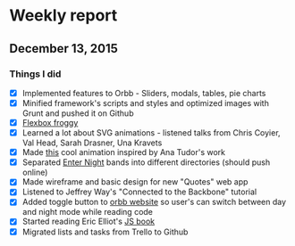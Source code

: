 # Weekly report

## December 13, 2015
### Things I did
- [x] Implemented features to Orbb - Sliders, modals, tables, pie charts
- [x] Minified framework's scripts and styles and optimized images with Grunt and pushed it on Github
- [x] [Flexbox froggy](http://flexboxfroggy.com/)
- [x] Learned a lot about SVG animations - listened talks from Chris Coyier, Val Head, Sarah Drasner, Una Kravets
- [x] Made [this](http://codepen.io/alcibiades13/pen/eJNNao) cool animation inspired by Ana Tudor's work
- [x] Separated [Enter Night](http://www.enter-night.com) bands into different directories (should push online)
- [x] Made wireframe and basic design for new "Quotes" web app
- [x] Listened to Jeffrey Way's "Connected to the Backbone" tutorial
- [x] Added toggle button to [orbb website](http://orbbframework.com) so user's can switch between day and night mode while reading code
- [x] Started reading Eric Elliot's [JS book](https://ericelliottjs.com/product/programming-javascript-applications-paper-ebook-bundle/)
- [x] Migrated lists and tasks from Trello to Github
